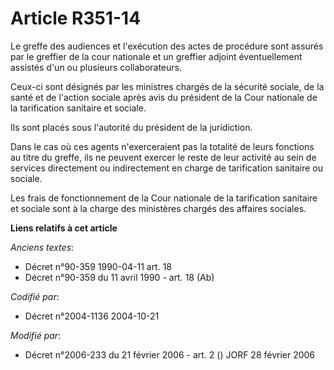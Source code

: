 # Article R351-14

Le greffe des audiences et l'exécution des actes de procédure sont assurés par le greffier de la cour nationale et un
greffier adjoint éventuellement assistés d'un ou plusieurs collaborateurs.

Ceux-ci sont désignés par les ministres chargés de la sécurité sociale, de la santé et de l'action sociale après avis du
président de la Cour nationale de la tarification sanitaire et sociale.

Ils sont placés sous l'autorité du président de la juridiction.

Dans le cas où ces agents n'exerceraient pas la totalité de leurs fonctions au titre du greffe, ils ne peuvent exercer le
reste de leur activité au sein de services directement ou indirectement en charge de tarification sanitaire ou sociale.

Les frais de fonctionnement de la Cour nationale de la tarification sanitaire et sociale sont à la charge des ministères
chargés des affaires sociales.

**Liens relatifs à cet article**

_Anciens textes_:

  - Décret n°90-359 1990-04-11 art. 18
  - Décret n°90-359 du 11 avril 1990 - art. 18 (Ab)

_Codifié par_:

  - Décret n°2004-1136 2004-10-21

_Modifié par_:

  - Décret n°2006-233 du 21 février 2006 - art. 2 () JORF 28 février 2006
